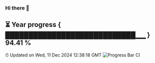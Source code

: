 ### Hi there 👋
⏳ Year progress { ████████████████████████████▁▁ } 94.41 %
---
⏰ Updated on Wed, 11 Dec 2024 12:38:18 GMT
![Progress Bar CI](https://github.com/liununu/liununu/workflows/Progress%20Bar%20CI/badge.svg)
